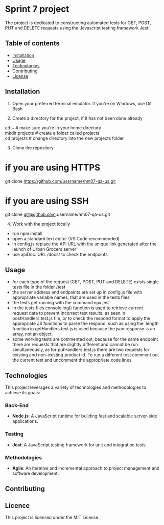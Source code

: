 # Sprint 7 project

The project is dedicated to constructing automated tests for GET, POST, PUT and DELETE requests using the Javascript testing framework Jest

## Table of contents

- [Installation](#installation)
- [Usage](#usage)
- [Technologies](#technologies)
- [Contributing](#contributing)
- [License](#license)

## Installation

1. Open your preferred terminal emulator. If you’re on Windows, use Git Bash

2. Create a directory for the project, if it has not been done already

 cd ~               # make sure you're in your home directory <br>
 mkdir projects     # create a folder called projects <br>
 cd projects        # change directory into the new projects folder

3. Clone the repository

 # if you are using HTTPS
 git clone https://github.com/username/hm07-qa-us.git
 
 # if you are using SSH
 git clone git@github.com:username/hm07-qa-us.git

4. Work with the project locally

- run npm install 
- open a standard text editor (VS Code recommended)
- in config.js replace the API URL with the unique link generated after the launch of Urban Grocers server
- use apiDoc: URL /docs/ to check the endpoints

## Usage

- for each type of the request (GET, POST, PUT and DELETE) exists single tests file in the folder /test
- the server address and endpoints are set up in config.js file with appropriate variable names, that are used in the tests files
- the tests get running with the command npx jest
- in the tests files console.log() function is used to retrieve current request data to prevent incorrect test results, as seen in postHandlers.test.js file, or to check the respond format to apply the appropriate JS functions to parse the respond, such as using the .length function in getHandlers.test.js is used because the json response is an array, not an object.
- some working tests are commented out, because for the same endpoint there are requests that are slightly different and cannot be run simultaneously, as for putHandlers.test.js there are two requests for existing and non-existing product id. To run a different test comment out the current test and uncomment the appropriate code lines

## Technologies

This project leverages a variety of technologies and methodologies to achieve its goals:

### Back-End
- **Node.js**: A JavaScript runtime for building fast and scalable server-side applications.
### Testing
- **Jest**: A JavaScript testing framework for unit and integration tests.
### Methodologies
- **Agile**: An iterative and incremental approach to project management and software development.

## Contributing

## Licence

This project is licensed under the MIT License
